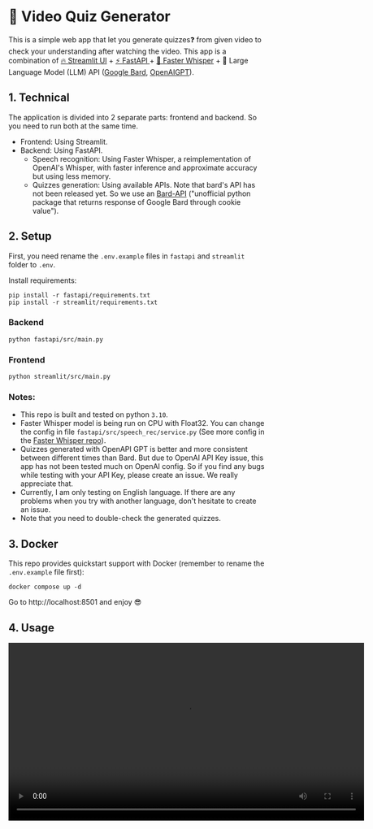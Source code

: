 # 🦉 Video Quiz Generator
This is a simple web app that let you generate quizzes❓ from given video to check your understanding after watching the video. This app is a combination of [🔥 Streamlit UI](https://streamlit.io/) + [⚡️ FastAPI ](https://fastapi.tiangolo.com/) + [💬 Faster Whisper](https://github.com/guillaumekln/faster-whisper) + 🦜 Large Language Model (LLM) API ([Google Bard](https://github.com/dsdanielpark/Bard-API), [OpenAIGPT](https://platform.openai.com/account/api-keys)).

## 1. Technical
The application is divided into 2 separate parts: frontend and backend. So you need to run both at the same time.
- Frontend: Using Streamlit.
- Backend: Using FastAPI.
    - Speech recognition: Using Faster Whisper, a reimplementation of OpenAI's Whisper, with faster inference and approximate accuracy but using less memory.
    - Quizzes generation: Using available APIs. Note that bard's API has not been released yet. So we use an [Bard-API](https://github.com/dsdanielpark/Bard-API) ("unofficial python package that returns response of Google Bard through cookie value").


## 2. Setup
First, you need rename the `.env.example` files in `fastapi` and `streamlit` folder to `.env`.

Install requirements:
```
pip install -r fastapi/requirements.txt
pip install -r streamlit/requirements.txt
```

### Backend
```
python fastapi/src/main.py
```

### Frontend
```
python streamlit/src/main.py
```

### Notes:
- This repo is built and tested on python `3.10`.
- Faster Whisper model is being run on CPU with Float32. You can change the config in file `fastapi/src/speech_rec/service.py` (See more config in the [Faster Whisper repo](https://github.com/guillaumekln/faster-whisper)).
- Quizzes generated with OpenAPI GPT is better and more consistent between different times than Bard. But due to OpenAI API Key issue, this app has not been tested much on OpenAI config. So if you find any bugs while testing with your API Key, please create an issue. We really appreciate that.
- Currently, I am only testing on English language. If there are any problems when you try with another language, don't hesitate to create an issue.
- Note that you need to double-check the generated quizzes.

## 3. Docker
This repo provides quickstart support with Docker (remember to rename the `.env.example` file first):
```
docker compose up -d
```
Go to http://localhost:8501 and enjoy 😎

## 4. Usage
<center>
    <video src="demo.mp4" width="700px" height="auto" loop autoplay>
    </video>
</center>
